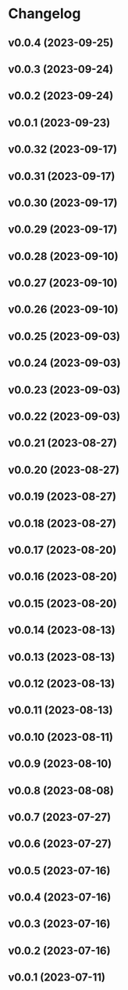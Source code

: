 # Changelog

<!--next-version-placeholder-->

## v0.0.4 (2023-09-25)



## v0.0.3 (2023-09-24)



## v0.0.2 (2023-09-24)



## v0.0.1 (2023-09-23)



## v0.0.32 (2023-09-17)



## v0.0.31 (2023-09-17)



## v0.0.30 (2023-09-17)



## v0.0.29 (2023-09-17)



## v0.0.28 (2023-09-10)



## v0.0.27 (2023-09-10)



## v0.0.26 (2023-09-10)



## v0.0.25 (2023-09-03)



## v0.0.24 (2023-09-03)



## v0.0.23 (2023-09-03)



## v0.0.22 (2023-09-03)



## v0.0.21 (2023-08-27)



## v0.0.20 (2023-08-27)



## v0.0.19 (2023-08-27)



## v0.0.18 (2023-08-27)



## v0.0.17 (2023-08-20)



## v0.0.16 (2023-08-20)



## v0.0.15 (2023-08-20)



## v0.0.14 (2023-08-13)



## v0.0.13 (2023-08-13)



## v0.0.12 (2023-08-13)



## v0.0.11 (2023-08-13)



## v0.0.10 (2023-08-11)



## v0.0.9 (2023-08-10)



## v0.0.8 (2023-08-08)



## v0.0.7 (2023-07-27)



## v0.0.6 (2023-07-27)



## v0.0.5 (2023-07-16)



## v0.0.4 (2023-07-16)



## v0.0.3 (2023-07-16)



## v0.0.2 (2023-07-16)



## v0.0.1 (2023-07-11)


